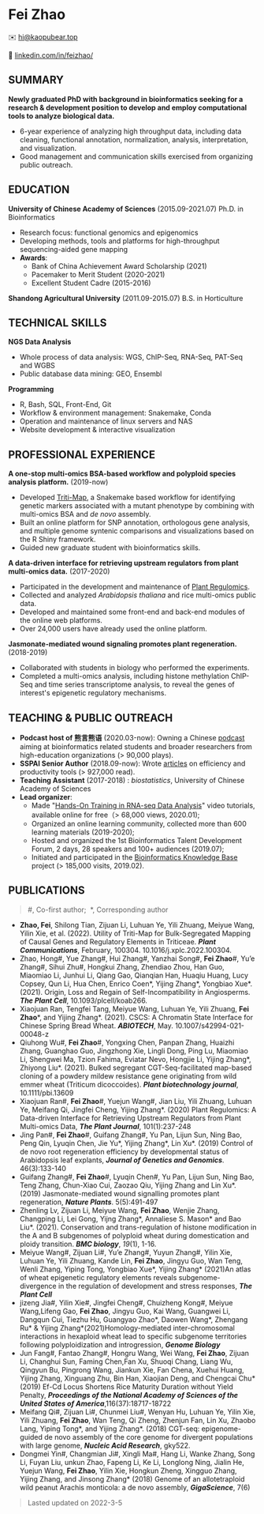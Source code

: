 # Fei Zhao

✉️ [hi@kaopubear.top](mailto:hi@kaopubear.top)

🔗 [linkedin.com/in/feizhao/](https://www.linkedin.com/in/feizhao/)

## SUMMARY

**Newly graduated PhD with background in bioinformatics seeking for a research & development position to develop and employ computational tools to analyze biological data.**

- 6-year experience of analyzing high throughput data, including data cleaning, functional annotation, normalization, analysis, interpretation, and visualization.
- Good management and communication skills exercised from organizing public outreach.

## EDUCATION

**University of Chinese Academy of Sciences** (2015.09-2021.07)
Ph.D. in Bioinformatics

- Research focus: functional genomics and epigenomics
- Developing methods, tools and platforms for high-throughput sequencing-aided gene mapping
- **Awards**: 
    - Bank of China Achievement Award Scholarship (2021)
    - Pacemaker to Merit Student (2020-2021)
    - Excellent Student Cadre (2015-2016)

**Shandong Agricultural University** (2011.09-2015.07)
B.S. in Horticulture

## TECHNICAL SKILLS
**NGS Data Analysis**

- Whole process of data analysis: WGS, ChIP-Seq, RNA-Seq, PAT-Seq and WGBS 
- Public database data mining: GEO, Ensembl

**Programming**

- R, Bash, SQL, Front-End, Git
- Workflow & environment management: Snakemake, Conda
- Operation and maintenance of linux servers and NAS
- Website development & interactive visualization
## PROFESSIONAL EXPERIENCE
**A one-stop multi-omics BSA-based workflow and polyploid species analysis platform.** (2019-now)

- Developed [Triti-Map](https://github.com/fei0810/Triti-Map), a Snakemake based workflow for identifying genetic markers associated with a mutant phenotype by combining with multi-omics BSA and _de novo_ assembly.
- Built an online platform for SNP annotation, orthologous gene analysis, and multiple genome syntenic comparisons and visualizations based on the R Shiny framework.
- Guided new graduate student with bioinformatics skills.

**A data-driven interface for retrieving upstream regulators from plant multi-omics data.** (2017-2020)

- Participated in the development and maintenance of [Plant Regulomics](http://bioinfo.sibs.ac.cn/plant-regulomics/).
- Collected and analyzed _Arabidopsis thaliana_ and rice multi-omics public data. 
- Developed and maintained some front-end and back-end modules of the online web platforms. 
- Over 24,000 users have already used the online platform.

**Jasmonate-mediated wound signaling promotes plant regeneration.** (2018-2019)

- Collaborated with students in biology who performed the experiments.
- Completed a multi-omics analysis, including histone methylation ChIP-Seq and time series transcriptome analysis, to reveal the genes of interest's epigenetic regulatory mechanisms. 
## TEACHING & PUBLIC OUTREACH

- **Podcast host of 熊言熊语** (2020.03-now): Owning a Chinese [podcast](https://podcast.kaopubear.top/) aiming at bioinformatics related students and broader researchers from high-education organizations (> 90,000 plays).
- **SSPAI Senior Author** (2018.09-now): Wrote [articles](https://sspai.com/u/kaopubear/posts) on efficiency and productivity tools (> 927,000 read).
- **Teaching Assistant** (2017-2018) : *biostatistics*, University of Chinese Academy of Sciences
- **Lead organizer**:
   - Made "[Hands-On Training in RNA-seq Data Analysis](https://www.bilibili.com/video/BV1KJ411p7WN)" video tutorials, available online for free（> 68,000 views, 2020.01);
   - Organized an online learning community, collected more than 600 learning materials (2019-2020);
   - Hosted and organized the 1st Bioinformatics Talent Development Forum, 2 days, 28 speakers and 100+ audiences (2019.07);
   - Initiated and participated in the [Bioinformatics Knowledge Base](https://www.yuque.com/biotrainee) project (> 185,000 visits, 2019.02).

## PUBLICATIONS

> \#, Co-first author;  *, Corresponding author

- **Zhao, Fei**, Shilong Tian, Zijuan Li, Luhuan Ye, Yili Zhuang, Meiyue Wang, Yilin Xie, et al. (2022). Utility of Triti-Map for Bulk-Segregated Mapping of Causal Genes and Regulatory Elements in Triticeae. ***Plant Communications***, February, 100304. 10.1016/j.xplc.2022.100304.
- Zhao, Hong#, Yue Zhang#, Hui Zhang#, Yanzhai Song#, **Fei Zhao**#, Yu’e Zhang#, Sihui Zhu#,  Hongkui Zhang, Zhendiao Zhou, Han Guo, Miaomiao Li, Junhui Li, Qiang Gao, Qianqian Han, Huaqiu Huang, Lucy Copsey, Qun Li, Hua Chen, Enrico Coen\*, Yijing Zhang\*, Yongbiao Xue\*. (2021). Origin, Loss and Regain of Self-Incompatibility in Angiosperms. ***The Plant Cell***, 10.1093/plcell/koab266.
- Xiaojuan Ran, Tengfei Tang, Meiyue Wang, Luhuan Ye, Yili Zhuang, **Fei Zhao**\*, and Yijing Zhang\*. (2021). CSCS: A Chromatin State Interface for Chinese Spring Bread Wheat. ***ABIOTECH***, May. 10.1007/s42994-021-00048-z
- Qiuhong Wu#, **Fei Zhao**#, Yongxing Chen, Panpan Zhang, Huaizhi Zhang, Guanghao Guo, Jingzhong Xie, Lingli Dong, Ping Lu, Miaomiao Li, Shengwei Ma, Tzion Fahima, Eviatar Nevo, Hongjie Li, Yijing Zhang\*, Zhiyong Liu\*. (2021). Bulked segregant CGT-Seq-facilitated map-based cloning of a powdery mildew resistance gene originating from wild emmer wheat (Triticum dicoccoides). **_Plant biotechnology journal_**, 10.1111/pbi.13609
- Xiaojuan Ran#, **Fei Zhao**#, Yuejun Wang#, Jian Liu, Yili Zhuang, Luhuan Ye, Meifang Qi, Jingfei Cheng, Yijing Zhang*. (2020) Plant Regulomics: A Data-driven Interface for Retrieving Upstream Regulators from Plant Multi-omics Data, **_The Plant Journal_**, 101(1):237-248
- Jing Pan#, **Fei Zhao**#, Guifang Zhang#, Yu Pan, Lijun Sun, Ning Bao, Peng Qin, Lyuqin Chen, Jie Yu*, Yijing Zhang*, Lin Xu*. (2019) Control of de novo root regeneration efficiency by developmental status of Arabidopsis leaf explants, **_Journal of Genetics and Genomics_**. 46(3):133-140
- Guifang Zhang#, **Fei Zhao**#, Lyuqin Chen#, Yu Pan, Lijun Sun, Ning Bao, Teng Zhang, Chun-Xiao Cui, Zaozao Qiu, Yijing Zhang and Lin Xu*. (2019) Jasmonate-mediated wound signalling promotes plant regeneration, **_Nature Plants_**. 5(5):491-497
- Zhenling Lv, Zijuan Li, Meiyue Wang, **Fei Zhao**, Wenjie Zhang, Changping Li, Lei Gong, Yijng Zhang\*, Annaliese S. Mason\* and Bao Liu\*. (2021). Conservation and trans-regulation of histone modification in the A and B subgenomes of polyploid wheat during domestication and ploidy transition. _**BMC biology**_, *19*(1), 1-16.
- Meiyue Wang#, Zijuan Li#, Yu’e Zhang#, Yuyun Zhang#, Yilin Xie, Luhuan Ye, Yili Zhuang, Kande Lin, **Fei Zhao**, Jingyu Guo, Wan Teng, Wenli Zhang, Yiping Tong, Yongbiao Xue\*, Yijing Zhang\* (2021)An atlas of wheat epigenetic regulatory elements reveals subgenome-divergence in the regulation of development and stress responses, **_The Plant Cell_**
- jizeng Jia#, Yilin Xie#, Jingfei Cheng#, Chuizheng Kong#, Meiyue Wang,Lifeng Gao, **Fei Zhao**, Jingyu Guo, Kai Wang, Guangwei Li, Dangqun Cui, Tiezhu Hu, Guangyao Zhao\*, Daowen Wang\*, Zhengang Ru\* & Yijing Zhang\*(2021)Homology-mediated inter-chromosomal interactions in hexaploid wheat lead to specific subgenome territories following polyploidization and introgression, **_Genome Biology_**
- Jun Fang#, Fantao Zhang#, Hongru Wang, Wei Wang, **Fei Zhao**, Zijuan Li, Changhui Sun, Faming Chen,Fan Xu, Shuoqi Chang, Liang Wu, Qingyun Bu, Pingrong Wang, Jiankun Xie, Fan Chena, Xuehui Huang, Yijing Zhang, Xinguang Zhu, Bin Han, Xiaojian Deng, and Chengcai Chu* (2019) Ef-Cd Locus Shortens Rice Maturity Duration without Yield Penalty, **_Proceedings of the National Academy of Sciences of the United States of America_**,116(37):18717-18722
- Meifang Qi#, Zijuan Li#, Chunmei Liu#, Wenyan Hu, Luhuan Ye, Yilin Xie, Yili Zhuang, **Fei Zhao**, Wan Teng, Qi Zheng, Zhenjun Fan, Lin Xu, Zhaobo Lang, Yiping Tong\*, and Yijing Zhang\*. (2018) CGT-seq: epigenome-guided de novo assembly of the core genome for divergent populations with large genome, **_Nucleic Acid Research_**, gky522.
- Dongmei Yin#, Changmian Ji#, Xingli Ma#, Hang Li, Wanke Zhang, Song Li, Fuyan Liu, unkun Zhao, Fapeng Li, Ke Li, Longlong Ning, Jialin He, Yuejun Wang, **Fei Zhao**, Yilin Xie, Hongkun Zheng, Xingguo Zhang, Yijing Zhang, and Jinsong Zhang* (2018) Genome of an allotetraploid wild peanut Arachis monticola: a de novo assembly, **_GigaScience_**, 7(6)

> Lasted updated on 2022-3-5

